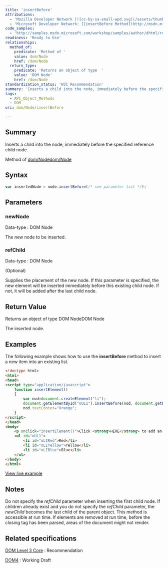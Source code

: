 ```yaml
---
title: 'insertBefore'
attributions:
  - 'Mozilla Developer Network [![cc-by-sa-small-wpd.svg](/assets/thumb/8/8c/cc-by-sa-small-wpd.svg/120px-cc-by-sa-small-wpd.svg.png)](http://creativecommons.org/licenses/by-sa/3.0/us/): [[Node.insertBefore](https://developer.mozilla.org/en-US/docs/Web/API/Node.insertBefore) Article]'
  - 'Microsoft Developer Network: [[insertBefore Method](http://msdn.microsoft.com/en-us/library/ie/ms536454(v=vs.85).aspx) Article]'
code_samples:
  - 'http://samples.msdn.microsoft.com/workshop/samples/author/dhtml/refs/insertBefore.htm'
readiness: 'Ready to Use'
relationships:
  method_of:
    predicate: 'Method of '
    value: dom/Node
    href: /dom/Node
  return_type:
    predicate: 'Returns an object of type  '
    value: 'DOM Node'
    href: /dom/Node
standardization_status: 'W3C Recommendation'
summary: 'Inserts a child into the node, immediately before the specified reference child node.'
tags:
  - API_Object_Methods
  - DOM
uri: dom/Node/insertBefore

---
```

## Summary

Inserts a child into the node, immediately before the specified reference child node.

Method of [dom/Node](/dom/Node)[dom/Node](/dom/Node)

## Syntax

``` js
var insertedNode = node.insertBefore(/* see parameter list */);
```

## Parameters

### newNode

 Data-type
:   DOM Node

 The new node to be inserted.

### refChild

 Data-type
:   DOM Node

(Optional)

Supplies the placement of the new node. If this parameter is specified, the new element will be inserted immediately before this existing child node. If not, it will be added after the last child node.

## Return Value

Returns an object of type DOM NodeDOM Node

The inserted node.

## Examples

The following example shows how to use the **insertBefore** method to insert a new item into an existing list.

``` html
<!doctype html>
<html>
<head>
<script type="application/javascript">
    function insertElement()
    {
        var nod=document.createElement("li");
        document.getElementById("oUL1").insertBefore(nod, document.getElementById("oLIYellow"));
        nod.textContet="Orange";
    }
</script>
</head>
<body>
    <p onclick="insertElement()">Click <strong>HERE</strong> to add an item to the following list.</p>
    <ul id="oUL1">
        <li id="oLIRed">Red</li>
        <li id="oLIYellow">Yellow</li>
        <li id="oLIBlue">Blue</li>
    </ul>
</body>
</html>
```

[View live example](http://samples.msdn.microsoft.com/workshop/samples/author/dhtml/refs/insertBefore.htm)

## Notes

Do not specify the *refChild* parameter when inserting the first child node. If children already exist and you do not specify the *refChild* parameter, the *newChild* becomes the last child of the parent object. This method is accessible at run time. If elements are removed at run time, before the closing tag has been parsed, areas of the document might not render.

## Related specifications

[DOM Level 3 Core](http://www.w3.org/TR/DOM-Level-3-Core/core.html#ID-952280727)
:   Recommendation

[DOM4](http://www.w3.org/TR/dom/#dom-node-insertbefore)
:   Working Draft

